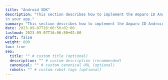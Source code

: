 ```yaml
---
title: "Android SDK"
description: "This section describes how to implement the Amparo ID Android SDK
in your app."
summary: "This section describes how to implement the Amparo ID Android SDK"
date: 2023-09-07T16:06:50+02:00
lastmod: 2023-09-07T16:06:50+02:00
draft: false
weight: 800
toc: true
seo:
  title: "" # custom title (optional)
  description: "" # custom description (recommended)
  canonical: "" # custom canonical URL (optional)
  robots: "" # custom robot tags (optional)
---
```

